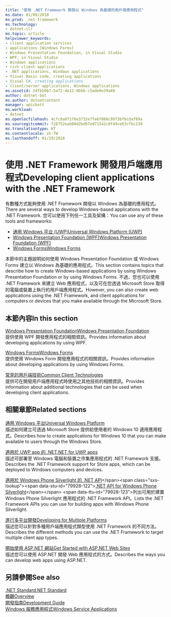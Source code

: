 ```yaml
---
title: "使用 .NET Framework 開發以 Windows 為基礎的用戶端應用程式"
ms.date: 01/09/2018
ms.prod: .net-framework
ms.technology:
- dotnet-clr
ms.topic: article
helpviewer_keywords:
- client application services
- applications [Windows Forms]
- Windows Presentation Foundation, in Visual Studio
- WPF, in Visual Studio
- Windows applications
- rich client applications
- .NET applications, Windows applications
- Visual Basic code, creating applications
- Visual C#, creating applications
- client/server applications, Windows applications
ms.assetid: 2dfb50b7-5af2-4e12-9bbb-c5ade0e39a68
author: dotnet-bot
ms.author: dotnetcontent
manager: wpickett
ms.workload:
- dotnet
ms.openlocfilehash: 4cfc8a0f176e3732e7fe6f088c9973bfbcdaf89a
ms.sourcegitcommit: f28752eab00d2bd97e971542c0f49ce63cfbc239
ms.translationtype: HT
ms.contentlocale: zh-TW
ms.lasthandoff: 01/29/2018
---
```

# <a name="developing-client-applications-with-the-net-framework"></a><span data-ttu-id="79928-102">使用 .NET Framework 開發用戶端應用程式</span><span class="sxs-lookup"><span data-stu-id="79928-102">Developing client applications with the .NET Framework</span></span>

<span data-ttu-id="79928-103">有數種方式能夠使用 .NET Framework 開發以 Windows 為基礎的應用程式。</span><span class="sxs-lookup"><span data-stu-id="79928-103">There are several ways to develop Windows-based applications with the .NET Framework.</span></span> <span data-ttu-id="79928-104">您可以使用下列任一工具及架構：</span><span class="sxs-lookup"><span data-stu-id="79928-104">You can use any of these tools and frameworks:</span></span> 

* [<span data-ttu-id="79928-105">通用 Windows 平台 (UWP)</span><span class="sxs-lookup"><span data-stu-id="79928-105">Universal Windows Platform (UWP)</span></span>](https://developer.microsoft.com/windows/apps)
* [<span data-ttu-id="79928-106">Windows Presentation Foundation (WPF)</span><span class="sxs-lookup"><span data-stu-id="79928-106">Windows Presentation Foundation (WPF)</span></span>](../../docs/framework/wpf/index.md)
* [<span data-ttu-id="79928-107">Windows Forms</span><span class="sxs-lookup"><span data-stu-id="79928-107">Windows Forms</span></span>](../../docs/framework/winforms/index.md)

<span data-ttu-id="79928-108">本節中的主題說明如何使用 Windows Presentation Foundation 或 Windows Forms 建立以 Windows 為基礎的應用程式。</span><span class="sxs-lookup"><span data-stu-id="79928-108">This section contains topics that describe how to create Windows-based applications by using Windows Presentation Foundation or by using Windows Forms.</span></span> <span data-ttu-id="79928-109">不過，您也可以使用 .NET Framework 來建立 Web 應用程式，以及可在您透過 Microsoft Store 取得的電腦或裝置上執行的用戶端應用程式。</span><span class="sxs-lookup"><span data-stu-id="79928-109">However, you can also create web applications using the .NET Framework, and client applications for computers or devices that you make available through the Microsoft Store.</span></span>
 
## <a name="in-this-section"></a><span data-ttu-id="79928-110">本節內容</span><span class="sxs-lookup"><span data-stu-id="79928-110">In this section</span></span>

[<span data-ttu-id="79928-111">Windows Presentation Foundation</span><span class="sxs-lookup"><span data-stu-id="79928-111">Windows Presentation Foundation</span></span>](../../docs/framework/wpf/index.md)  
<span data-ttu-id="79928-112">提供使用 WPF 開發應用程式的相關資訊。</span><span class="sxs-lookup"><span data-stu-id="79928-112">Provides information about developing applications by using WPF.</span></span>

[<span data-ttu-id="79928-113">Windows Forms</span><span class="sxs-lookup"><span data-stu-id="79928-113">Windows Forms</span></span>](../../docs/framework/winforms/index.md)  
<span data-ttu-id="79928-114">提供使用 Windows Form 開發應用程式的相關資訊。</span><span class="sxs-lookup"><span data-stu-id="79928-114">Provides information about developing applications by using Windows Forms.</span></span>

[<span data-ttu-id="79928-115">常見的用戶端技術</span><span class="sxs-lookup"><span data-stu-id="79928-115">Common Client Technologies</span></span>](../../docs/framework/common-client-technologies/index.md)  
<span data-ttu-id="79928-116">提供可在開發用戶端應用程式時使用之其他技術的相關資訊。</span><span class="sxs-lookup"><span data-stu-id="79928-116">Provides information about additional technologies that can be used when developing client applications.</span></span>

## <a name="related-sections"></a><span data-ttu-id="79928-117">相關章節</span><span class="sxs-lookup"><span data-stu-id="79928-117">Related sections</span></span>

[<span data-ttu-id="79928-118">通用 Windows 平台</span><span class="sxs-lookup"><span data-stu-id="79928-118">Universal Windows Platform</span></span>](https://developer.microsoft.com/windows/apps)  
<span data-ttu-id="79928-119">描述如何建立可透過 Microsoft Store 提供給使用者的 Windows 10 適用應用程式。</span><span class="sxs-lookup"><span data-stu-id="79928-119">Describes how to create applications for Windows 10 that you can make available to users through the Windows Store.</span></span>

[<span data-ttu-id="79928-120">適用於 UWP app 的 .NET</span><span class="sxs-lookup"><span data-stu-id="79928-120">.NET for UWP apps</span></span>](https://msdn.microsoft.com/library/windows/apps/mt185501.aspx)  
<span data-ttu-id="79928-121">描述可部署至 Windows 電腦和裝置之市集應用程式的 .NET Framework 支援。</span><span class="sxs-lookup"><span data-stu-id="79928-121">Describes the .NET Framework support for Store apps, which can be deployed to Windows computers and devices.</span></span>

<span data-ttu-id="79928-122">[適用於 Windows Phone Silverlight 的 .NET API](https://docs.microsoft.com/en-us/previous-versions/windows/apps/jj207211\(v=vs.105\))</span><span class="sxs-lookup"><span data-stu-id="79928-122">[.NET API for Windows Phone Silverlight](https://docs.microsoft.com/en-us/previous-versions/windows/apps/jj207211\(v=vs.105\))</span></span>  
<span data-ttu-id="79928-123">列出可用於建置 Windows Phone Silverlight 應用程式的 .NET Framework API。</span><span class="sxs-lookup"><span data-stu-id="79928-123">Lists the .NET Framework APIs you can use for building apps with Windows Phone Silverlight.</span></span>
  
[<span data-ttu-id="79928-124">進行多平台開發</span><span class="sxs-lookup"><span data-stu-id="79928-124">Developing for Multiple Platforms</span></span>](../../docs/standard/cross-platform/index.md)  
<span data-ttu-id="79928-125">描述您可以針對多種用戶端應用程式類型使用 .NET Framework 的不同方法。</span><span class="sxs-lookup"><span data-stu-id="79928-125">Describes the different methods you can use the .NET Framework to target multiple client app types.</span></span>

[<span data-ttu-id="79928-126">開始使用 ASP.NET 網站</span><span class="sxs-lookup"><span data-stu-id="79928-126">Get Started with ASP.NET Web Sites</span></span>](http://www.asp.net/get-started/websites)  
<span data-ttu-id="79928-127">描述您可以使用 ASP.NET 開發 Web 應用程式的方式。</span><span class="sxs-lookup"><span data-stu-id="79928-127">Describes the ways you can develop web apps using ASP.NET.</span></span>

## <a name="see-also"></a><span data-ttu-id="79928-128">另請參閱</span><span class="sxs-lookup"><span data-stu-id="79928-128">See also</span></span>

[<span data-ttu-id="79928-129">.NET Standard</span><span class="sxs-lookup"><span data-stu-id="79928-129">.NET Standard</span></span>](../../docs/standard/net-standard.md)  
[<span data-ttu-id="79928-130">概觀</span><span class="sxs-lookup"><span data-stu-id="79928-130">Overview</span></span>](../../docs/framework/get-started/overview.md)  
[<span data-ttu-id="79928-131">開發指南</span><span class="sxs-lookup"><span data-stu-id="79928-131">Development Guide</span></span>](../../docs/framework/development-guide.md)  
[<span data-ttu-id="79928-132">Windows 服務應用程式</span><span class="sxs-lookup"><span data-stu-id="79928-132">Windows Service Applications</span></span>](../../docs/framework/windows-services/index.md)  
